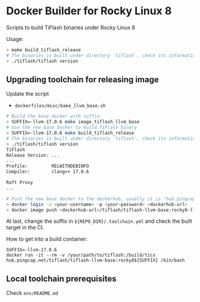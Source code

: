 # Docker Builder for Rocky Linux 8

Scripts to build TiFlash binaries under Rocky Linux 8

Usage: 

```bash
> make build_tiflash_release
# The binaries is built under directory `tiflash`, check its information
> ./tiflash/tiflash version
```

## Upgrading toolchain for releasing image

Update the script

- `dockerfiles/misc/bake_llvm_base.sh`

```bash
# Build the base docker with suffix.
> SUFFIX=-llvm-17.0.6 make image_tiflash_llvm_base
# Use the new base docker to build TiFlash binary
> SUFFIX=-llvm-17.0.6 make build_tiflash_release
# The binaries is built under directory `tiflash`, check its information
> ./tiflash/tiflash version
TiFlash
Release Version: ...
...
Profile:         RELWITHDEBINFO
Compiler:        clang++ 17.0.6

Raft Proxy
...

# Push the new base docker to the dockerhub, usually it is "hub.pingcap.net"
> docker login -u <your-username> -p <your-password> <dockerhub-url>
> docker image push <dockerhub-url>/tiflash/tiflash-llvm-base:rocky8-llvm-17.0.6
```

At last, change the suffix in `${REPO_DIR}/.toolchain.yml` and check the built target in the CI.


How to get into a build container:

```
SUFFIX=-llvm-17.0.6
docker run -it --rm -v /your/path/to/tiflash:/build/tics hub.pingcap.net/tiflash/tiflash-llvm-base:rocky8${SUFFIX} /bin/bash
```

## Local toolchain prerequisites

Check `env/README.md`
